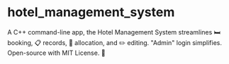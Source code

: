 # hotel_management_system
A C++ command-line app, the Hotel Management System streamlines 🛏️ booking, 📋 records, 🏢 allocation, and ✏️ editing. "Admin" login simplifies. Open-source with MIT License. 🤝  
